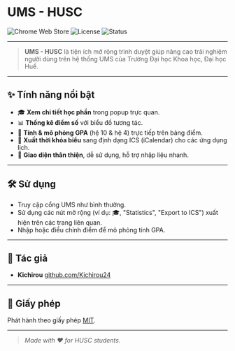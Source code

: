# UMS - HUSC

![Chrome Web Store](https://img.shields.io/chrome-web-store/v/your-extension-id?color=blue&label=Chrome%20Web%20Store)
![License](https://img.shields.io/badge/license-MIT-green)
![Status](https://img.shields.io/badge/status-active-brightgreen)

---

> **UMS - HUSC** là tiện ích mở rộng trình duyệt giúp nâng cao trải nghiệm người dùng trên hệ thống UMS của Trường Đại học Khoa học, Đại học Huế.

---

## ✨ Tính năng nổi bật

- 🎓 **Xem chi tiết học phần** trong popup trực quan.
- 📊 **Thống kê điểm số** với biểu đồ tương tác.
- 🧮 **Tính & mô phỏng GPA** (hệ 10 & hệ 4) trực tiếp trên bảng điểm.
- 📅 **Xuất thời khóa biểu** sang định dạng ICS (iCalendar) cho các ứng dụng lịch.
- 🚀 **Giao diện thân thiện**, dễ sử dụng, hỗ trợ nhập liệu nhanh.

---

## 🛠️ Sử dụng

- Truy cập cổng UMS như bình thường.
- Sử dụng các nút mở rộng (ví dụ: 🎓, "Statistics", "Export to ICS") xuất hiện trên các trang liên quan.
- Nhập hoặc điều chỉnh điểm để mô phỏng tính GPA.

---

## 👤 Tác giả

- **Kichirou** [github.com/Kichirou24](https://github.com/Kichirou24)

---

## 📄 Giấy phép

Phát hành theo giấy phép [MIT](LICENSE).

---

> *Made with ❤️ for HUSC students.*